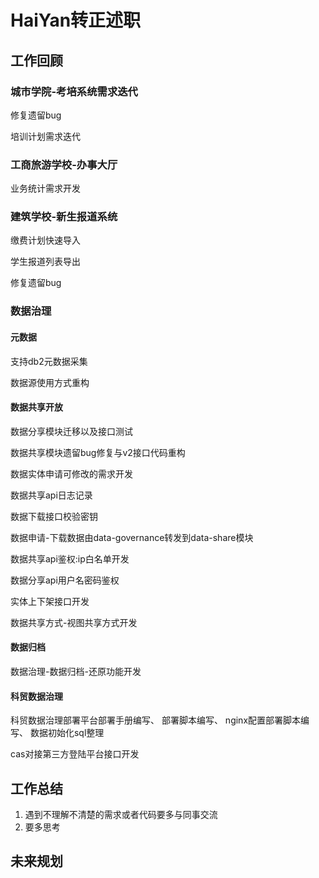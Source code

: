 # HaiYan转正述职
## 工作回顾
### 城市学院-考培系统需求迭代
修复遗留bug

培训计划需求迭代

### 工商旅游学校-办事大厅
业务统计需求开发

### 建筑学校-新生报道系统
缴费计划快速导入  

学生报道列表导出

修复遗留bug

### 数据治理
#### 元数据
支持db2元数据采集

数据源使用方式重构  

#### 数据共享开放
数据分享模块迁移以及接口测试
  
数据共享模块遗留bug修复与v2接口代码重构

数据实体申请可修改的需求开发 

数据共享api日志记录

数据下载接口校验密钥  

数据申请-下载数据由data-governance转发到data-share模块  
 
数据共享api鉴权:ip白名单开发  
  
数据分享api用户名密码鉴权 

实体上下架接口开发  
  
数据共享方式-视图共享方式开发  

#### 数据归档
数据治理-数据归档-还原功能开发  

#### 科贸数据治理
科贸数据治理部署平台部署手册编写、
部署脚本编写、
nginx配置部署脚本编写、
数据初始化sql整理  
  
cas对接第三方登陆平台接口开发


## 工作总结
1. 遇到不理解不清楚的需求或者代码要多与同事交流
2. 要多思考
## 未来规划

